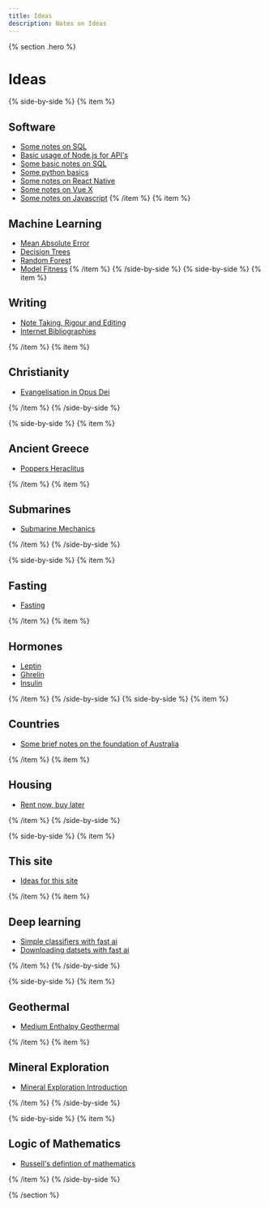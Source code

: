 ```yaml
---
title: Ideas
description: Notes on Ideas
---
```


{% section .hero %}
# Ideas

{% side-by-side %}
{% item %}
## Software
- [Some notes on SQL](/notes/ideas/sql-notes)
- [Basic usage of Node.js for API's](/notes/ideas/node-api-basics)
- [Some basic notes on SQL](/notes/ideas/basic-sql-technical)
- [Some python basics](/notes/ideas/basic-python-technical)
- [Some notes on React Native](/notes/ideas/react-native)
- [Some notes on Vue X](/notes/ideas/vue-x)
- [Some notes on Javascript](/notes/ideas/js-intro)
{% /item %}
{% item %}
## Machine Learning
- [Mean Absolute Error](/notes/ideas/mean-absolute-error)
- [Decision Trees](/notes/ideas/decision-trees)
- [Random Forest](/notes/ideas/random-forest)
- [Model Fitness](/notes/ideas/model-fitness)
{% /item %}
{% /side-by-side %}
{% side-by-side %}
{% item %}
## Writing
- [Note Taking, Rigour and Editing](/notes/ideas/thesis-essay)
- [Internet Bibliographies](/notes/ideas/internet-bibliographies)

{% /item %}
{% item %}
## Christianity
- [Evangelisation in Opus Dei](/notes/ideas/opus-dei-evangelisation)

{% /item %}
{% /side-by-side %}

{% side-by-side %}
{% item %}
## Ancient Greece
- [Poppers Heraclitus](/notes/ideas/heraclitus)

{% /item %}
{% item %}
## Submarines
- [Submarine Mechanics](/notes/ideas/submarine-mechanics)

{% /item %}
{% /side-by-side %}

{% side-by-side %}
{% item %}
## Fasting
- [Fasting](/notes/ideas/fasting)

{% /item %}
{% item %}
## Hormones
- [Leptin](/notes/ideas/leptin)
- [Ghrelin](/notes/ideas/ghrelin)
- [Insulin](/notes/ideas/insulin)

{% /item %}
{% /side-by-side %}
{% side-by-side %}
{% item %}
## Countries
- [Some brief notes on the foundation of Australia](/notes/ideas/australia-foundation)

{% /item %}
{% item %}
## Housing

- [Rent now, buy later](/notes/ideas/rent-now-buy-later)

{% /item %}
{% /side-by-side %}

{% side-by-side %}
{% item %}
## This site
- [Ideas for this site](/notes/ideas/site-ideas)

{% /item %}
{% item %}
## Deep learning
- [Simple classifiers with fast ai](/notes/ideas/AI/simple-classifiers-fast)
- [Downloading datsets with fast ai](/notes/ideas/AI/downloading-datasets-fast)

{% /item %}
{% /side-by-side %}

{% side-by-side %}
{% item %}
## Geothermal
- [Medium Enthalpy Geothermal](/notes/ideas/medium-enthalpy-geothermal)

{% /item %}
{% item %}
## Mineral Exploration
- [Mineral Exploration Introduction](/notes/ideas/minex-intro)

{% /item %}
{% /side-by-side %}

{% side-by-side %}
{% item %}
## Logic of Mathematics
- [Russell's defintion of mathematics](/notes/ideas/pure-math)

{% /item %}
{% /side-by-side %}

{% /section %}